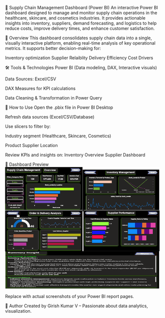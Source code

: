 🚚 Supply Chain Management Dashboard (Power BI)
An interactive Power BI dashboard designed to manage and monitor supply chain operations in the healthcare, skincare, and cosmetics industries.
It provides actionable insights into inventory, suppliers, demand forecasting, and logistics to help reduce costs, improve delivery times, and enhance customer satisfaction.

📌 Overview
This dashboard consolidates supply chain data into a single, visually interactive platform, enabling real-time analysis of key operational metrics.
It supports better decision-making for:

Inventory optimization
Supplier Relaiblity
Delivery Efficiency
Cost Drivers

🛠 Tools & Technologies
Power BI (Data modeling, DAX, Interactive visuals)

Data Sources: Excel/CSV

DAX Measures for KPI calculations

Data Cleaning & Transformation in Power Query

🚀 How to Use
Open the .pbix file in Power BI Desktop

Refresh data sources (Excel/CSV/Database)

Use slicers to filter by:

Industry segment (Healthcare, Skincare, Cosmetics)

Product
Supplier
Location

Review KPIs and insights on:
Inventory Overview
Supplier Dashboard

📸 Dashboard Preview
![Dashboard Preview](dashboard_preview.png) 

Replace with actual screenshots of your Power BI report pages.

📢 Author
Created by Girish Kumar V – Passionate about data analytics, visualization.
